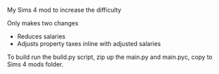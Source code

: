 My Sims 4 mod to increase the difficulty

Only makes two changes

* Reduces salaries
* Adjusts property taxes inline with adjusted salaries


To build run the build.py script, zip up the main.py and main.pyc, copy to Sims 4 mods folder. 
